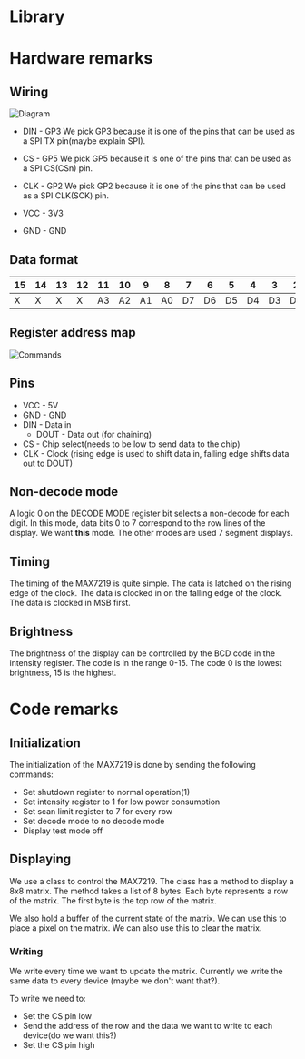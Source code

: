 # Library

# Hardware remarks

## Wiring
![Diagram](https://i.imgur.com/O3dF0pW.png)
* DIN - GP3
We pick GP3 because it is one of the pins that can be used as a SPI TX pin(maybe explain SPI).
* CS - GP5
We pick GP5 because it is one of the pins that can be used as a SPI CS(CSn) pin.
* CLK - GP2
We pick GP2 because it is one of the pins that can be used as a SPI CLK(SCK) pin.

* VCC - 3V3
* GND - GND

## Data format
| 15 | 14 | 13 | 12 | 11 | 10 | 9  | 8  | 7  | 6  | 5  | 4  | 3  | 2  | 1  | 0  |
|----|----|----|----|----|----|----|----|----|----|----|----|----|----|----|----|
| X  | X  | X  | X  | A3 | A2 | A1 | A0 | D7 | D6 | D5 | D4 | D3 | D2 | D1 | D0 |

## Register address map
![Commands](https://i.imgur.com/03IW0KK.png)

## Pins
* VCC - 5V
* GND - GND
* DIN - Data in
  * DOUT - Data out (for chaining)
* CS - Chip select(needs to be low to send data to the chip)
* CLK - Clock (rising edge is used to shift data in, falling edge shifts data out to DOUT)

## Non-decode mode
A logic 0 on the DECODE MODE register bit selects a non-decode for each digit. In this mode, data bits 0 to 7 correspond to the row lines of the display. We want **this** mode. The other modes are used 7 segment displays.

## Timing
The timing of the MAX7219 is quite simple. The data is latched on the rising edge of the clock. The data is clocked in on the falling edge of the clock. The data is clocked in MSB first.

## Brightness
The brightness of the display can be controlled by the BCD code in the intensity register. The code is in the range 0-15. The code 0 is the lowest brightness, 15 is the highest.

# Code remarks
## Initialization
The initialization of the MAX7219 is done by sending the following commands:
* Set shutdown register to normal operation(1)
* Set intensity register to 1 for low power consumption
* Set scan limit register to 7 for every row
* Set decode mode to no decode mode
* Display test mode off

## Displaying
We use a class to control the MAX7219. The class has a method to display a 8x8 matrix. The method takes a list of 8 bytes. Each byte represents a row of the matrix. The first byte is the top row of the matrix.

We also hold a buffer of the current state of the matrix. We can use this to place a pixel on the matrix. We can also use this to clear the matrix.

### Writing
We write every time we want to update the matrix. Currently we write the same data to every device (maybe we don't want that?).

To write we need to:
* Set the CS pin low
* Send the address of the row and the data we want to write to each device(do we want this?)
* Set the CS pin high




